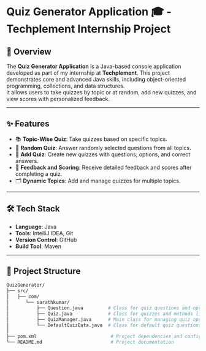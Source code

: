 # Quiz Generator Application 🎓 - Techplement Internship Project  

## 🚀 Overview  
The **Quiz Generator Application** is a Java-based console application developed as part of my internship at **Techplement**. This project demonstrates core and advanced Java skills, including object-oriented programming, collections, and data structures.  
It allows users to take quizzes by topic or at random, add new quizzes, and view scores with personalized feedback.

---

## ✨ Features  
- 📚 **Topic-Wise Quiz**: Take quizzes based on specific topics.  
- 🎲 **Random Quiz**: Answer randomly selected questions from all topics.  
- 📝 **Add Quiz**: Create new quizzes with questions, options, and correct answers.  
- 💬 **Feedback and Scoring**: Receive detailed feedback and scores after completing a quiz.  
- 🗂️ **Dynamic Topics**: Add and manage quizzes for multiple topics.  

---

## 🛠️ Tech Stack  
- **Language**: Java  
- **Tools**: IntelliJ IDEA, Git  
- **Version Control**: GitHub  
- **Build Tool**: Maven  

---

## 📁 Project Structure

```bash
QuizGenerator/
├── src/
│   ├── com/
│      └── sarathkumar/
│          ├── Question.java         # Class for quiz questions and options
│          ├── Quiz.java             # Class for quizzes and methods like addQuestions
│          ├── QuizManager.java      # Main class for managing quiz operations
│          └── DefaultQuizData.java  # Class for default quiz questions
│   
├── pom.xml                           # Project dependencies and configuration
└── README.md                         # Project documentation
